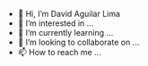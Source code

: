 - 👋 Hi, I’m David Aguilar Lima
- 👀 I’m interested in ...
- 🌱 I’m currently learning ...
- 💞️ I’m looking to collaborate on ...
- 📫 How to reach me ...
